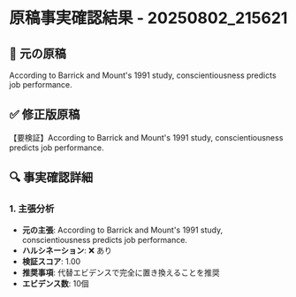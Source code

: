 # 原稿事実確認結果 - 20250802_215621

## 📝 元の原稿
According to Barrick and Mount's 1991 study, conscientiousness predicts job performance.

## ✅ 修正版原稿
【要検証】According to Barrick and Mount's 1991 study, conscientiousness predicts job performance.

## 🔍 事実確認詳細

### 1. 主張分析
- **元の主張**: According to Barrick and Mount's 1991 study, conscientiousness predicts job performance.
- **ハルシネーション**: ❌ あり
- **検証スコア**: 1.00
- **推奨事項**: 代替エビデンスで完全に置き換えることを推奨
- **エビデンス数**: 10個


